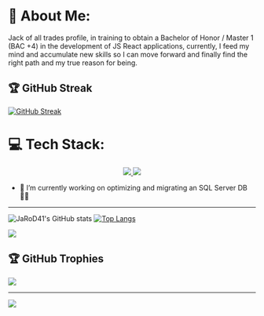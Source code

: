 # 💫 About Me:
Jack of all trades profile, in training to obtain a Bachelor of Honor / Master 1 (BAC +4) in the development of JS React applications, currently, I feed my mind and accumulate new skills so I can move forward and finally find the right path and my true reason for being.


## 🏆 GitHub Streak

[![GitHub Streak](https://streak-stats.demolab.com?user=JaRoD41&theme=tokyonight&date_format=j%20M%5B%20Y%5D)](https://git.io/streak-stats)



# 💻 Tech Stack:

<p align="center">
  <a href="https://skillicons.dev">
    <img src="https://skillicons.dev/icons?i=bootstrap,css,express,figma,git,github,html,js,jest,materialui,mongodb,nextjs,nodejs,ps,postman" />
    <img src="https://skillicons.dev/icons?i=react,sass,d3,docker,redux,styledcomponents,ts,vercel,vite,vscode" />
  </a>
</p>

- 🔭 I’m currently working on optimizing and migrating an SQL Server DB 🤘🏻

---

![JaRoD41's GitHub stats](https://github-readme-stats.vercel.app/api?username=JaRoD41&theme=tokyonight&count_private=true)
[![Top Langs](https://github-readme-stats.vercel.app/api/top-langs/?username=JaRoD41&theme=tokyonight&layout=compact)](https://github.com/anuraghazra/github-readme-stats)<br/>

![]([https://github-readme-stats.vercel.app](https://kasa-git-main-jarod41.vercel.app/)/api/top-langs/?username=JaRoD41&theme=tokyonight&hide_border=false&include_all_commits=true&count_private=true&layout=compact)

## 🏆 GitHub Trophies
![](https://github-profile-trophy.vercel.app/?username=JaRoD41&theme=tokyonight&no-frame=true&no-bg=true&margin-w=4)

---
[![](https://visitcount.itsvg.in/api?id=JaRoD41&icon=7&color=6)](https://visitcount.itsvg.in)

<!--
**JaRoD41/JaRoD41** is a ✨ _special_ ✨ repository because its `README.md` (this file) appears on your GitHub profile.

Here are some ideas to get you started:

- 🔭 I’m currently working on ...
- 🌱 I’m currently learning ...
- 👯 I’m looking to collaborate on ...
- 🤔 I’m looking for help with ...
- 💬 Ask me about ...
- 📫 How to reach me: ...
- 😄 Pronouns: ...
- ⚡ Fun fact: ...
-->
